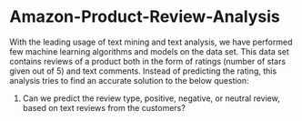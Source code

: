 # Amazon-Product-Review-Analysis

With the leading usage of text mining and text analysis, we
have performed few machine learning algorithms and models
on the data set. This data set contains reviews of a product
both in the form of ratings (number of stars given out of 5) and
text comments. Instead of predicting the rating, this analysis
tries to find an accurate solution to the below question:
1) Can we predict the review type, positive, negative, or
neutral review, based on text reviews from the customers?
